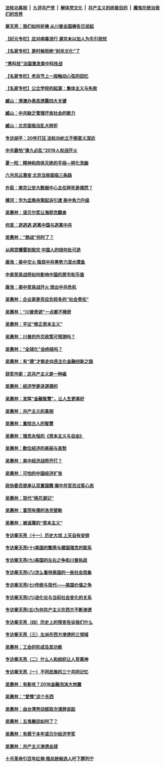 

####  [法轮功真相](../../../../basic/blob/master/README.md?t=07032002) &nbsp;|&nbsp; [九评共产党](../../../../9ping.md/blob/master/README.md?t=07032002) &nbsp;|&nbsp; [解体党文化](../../../../jtdwh.md/blob/master/README.md?t=07032002)  &nbsp;|&nbsp; [共产主义的终极目的](../../../../gczydzjmd.md/blob/master/README.md?t=07032002) &nbsp;|&nbsp; [魔鬼在统治我们的世界](../../../../mgztzwmdsj.md/blob/master/README.md?t=07032002) 

#### [章天亮：我们如何祈祷 从川普全国祷告日说起](../pages/nsc423/n11944627.md?t=07032002) 

#### [【纪元专栏】应对病毒流行 渥京未以加人为先引担忧](../pages/nsc423/n11875714.md?t=07032002) 

#### [【名家专栏】是时候拒绝“封杀文化”了](../pages/nsc423/n11814093.md?t=07032002) 

#### [“黑科技”治国激发美中科技战](../pages/nsc423/n11638056.md?t=07032002) 

#### [【名家专栏】老兵节上一段触动心弦的回忆](../pages/nsc423/n11646016.md?t=07032002) 

#### [【名家专栏】公立学校的起源：集体主义与失败](../pages/nsc423/n11601833.md?t=07032002) 

#### [臧山：港澳办表态透露四大关键](../pages/nsc423/n11421628.md?t=07032002) 

#### [臧山：中共缺乏管理开放社会的能力](../pages/nsc423/n11407457.md?t=07032002) 

#### [臧山：北京面临治乱大转折](../pages/nsc423/n11406895.md?t=07032002) 

#### [专访胡平：20年打压 法轮功屹立不倒意义深远](../pages/nsc423/n11398800.md?t=07032002) 

#### [中共最怕“逢九必乱”2019人权战开火](../pages/nsc423/n11385248.md?t=07032002) 

#### [夏一阳：精神和肉体灭绝的手段—转化洗脑](../pages/nsc423/n11368250.md?t=07032002) 

#### [六月风云激变 北京当局面临三条路](../pages/nsc423/n11313668.md?t=07032002) 

#### [许茹：南京公安大数据中心主任猝死是偶然？](../pages/nsc423/n11064744.md?t=07032002) 

#### [横河：华为孟晚舟案起诉引渡 美中角力升级](../pages/nsc423/n11027230.md?t=07032002) 

#### [吴惠林：诺贝尔奖让海耶克翻身](../pages/nsc423/n10890049.md?t=07032002) 

#### [何坚：逃逃逃 逃离中国与逃离中共](../pages/nsc423/n10592891.md?t=07032002) 

#### [吴惠林：“商战”何时了？](../pages/nsc423/n10573558.md?t=07032002) 

#### [从网贷爆雷到股灾 中国人的钱何处可逃](../pages/nsc423/n10572800.md?t=07032002) 

#### [唐浩：美中交火 隐现中共黑势力混水摸鱼](../pages/nsc423/n10544040.md?t=07032002) 

#### [中美贸易战将如何影响中国的房市和币值](../pages/nsc423/n10543697.md?t=07032002) 

#### [唐浩：美中贸易战开火 烧出中共危机](../pages/nsc423/n10540126.md?t=07032002) 

#### [吴惠林：企业家是否应负较多的“社会责任”](../pages/nsc423/n10535022.md?t=07032002) 

#### [吴惠林：“川普奇迹”一点都不稀奇](../pages/nsc423/n10512808.md?t=07032002) 

#### [吴惠林：平议“修正资本主义”](../pages/nsc423/n10495724.md?t=07032002) 

#### [吴惠林：川普的外交政策可预测吗？](../pages/nsc423/n10462387.md?t=07032002) 

#### [吴惠林：“全球化”会终结吗？](../pages/nsc423/n10452838.md?t=07032002) 

#### [吴惠林：有“德”才能走向民主化金融创新之路](../pages/nsc423/n10432292.md?t=07032002) 

#### [获奖作家：这共产主义是一种癌](../pages/nsc423/n10431541.md?t=07032002) 

#### [吴惠林：经济学是讲道德的](../pages/nsc423/n10398014.md?t=07032002) 

#### [吴惠林：发挥“金融智慧”，让人生更美好](../pages/nsc423/n10375019.md?t=07032002) 

#### [吴惠林：共产主义的真相](../pages/nsc423/n10351394.md?t=07032002) 

#### [吴惠林：重拾古人的智慧](../pages/nsc423/n10337691.md?t=07032002) 

#### [吴惠林：理念永恒的《资本主义与自由》](../pages/nsc423/n10316274.md?t=07032002) 

#### [吴惠林：数位经济的美丽与哀愁](../pages/nsc423/n10292946.md?t=07032002) 

#### [吴惠林：美中经济战将开打？](../pages/nsc423/n10258825.md?t=07032002) 

#### [吴惠林：可怕的中国经济扩张](../pages/nsc423/n10219147.md?t=07032002) 

#### [政协委员提承认双重国籍 揭中共官员过客心态](../pages/nsc423/n10208809.md?t=07032002) 

#### [吴惠林：现代“桃花源记”](../pages/nsc423/n10185234.md?t=07032002) 

#### [吴惠林：富而有德的洛克斐勒](../pages/nsc423/n10142264.md?t=07032002) 

#### [吴惠林：被诬蔑的“资本主义”](../pages/nsc423/n10124816.md?t=07032002) 

#### [专访章天亮（十一）历史大戏 上天自有安排](../pages/nsc423/n10094905.md?t=07032002) 

#### [专访章天亮(十)美国的繁荣与建国理念的联系](../pages/nsc423/n10094899.md?t=07032002) 

#### [专访章天亮(九)美国的左右之争和川普执政](../pages/nsc423/n10094889.md?t=07032002) 

#### [专访章天亮(八)怎么看待美国的一些社会现象](../pages/nsc423/n10094857.md?t=07032002) 

#### [专访章天亮(七)传统与现代——美国价值之争](../pages/nsc423/n10093140.md?t=07032002) 

#### [专访章天亮(六)进化论与当前社会变化的关系](../pages/nsc423/n10092036.md?t=07032002) 

#### [专访章天亮(五)为何共产主义在西方不断渗透](../pages/nsc423/n10083620.md?t=07032002) 

#### [专访章天亮（四）历史上的预言告诉我们什么](../pages/nsc423/n10083606.md?t=07032002) 

#### [专访章天亮（三）左派在西方渗透的三领域](../pages/nsc423/n10081115.md?t=07032002) 

#### [吴惠林：工会的形成及其功能](../pages/nsc423/n10080633.md?t=07032002) 

#### [专访章天亮（二）什么人和组织让人背离神](../pages/nsc423/n10076637.md?t=07032002) 

#### [专访章天亮（一）不同民族的三个共同记忆](../pages/nsc423/n10074188.md?t=07032002) 

#### [吴惠林：有影呒？2018金融泡沫大地震](../pages/nsc423/n10040534.md?t=07032002) 

#### [吴惠林：“爱情”这个东西](../pages/nsc423/n10019423.md?t=07032002) 

#### [吴惠林：由台湾劳动部政次请辞说起](../pages/nsc423/n9979679.md?t=07032002) 

#### [吴惠林：五鬼搬运如何了？](../pages/nsc423/n9925338.md?t=07032002) 

#### [吴惠林：有感于本年诺贝尔经济学奖](../pages/nsc423/n9871883.md?t=07032002) 

#### [吴惠林：共产主义渗透全球](../pages/nsc423/n9812748.md?t=07032002) 

#### [十月革命引百年红祸 俄总统候选人吁下葬列宁](../pages/nsc423/n9810182.md?t=07032002) 

